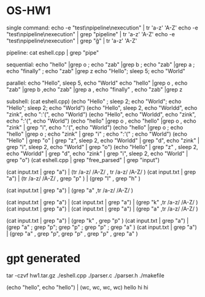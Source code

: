# OS-HW1

single command:
echo -e "test\npipeline\nexecution" | tr 'a-z' 'A-Z'
echo -e "test\npipeline\nexecution" | grep "pipeline" | tr 'a-z' 'A-Z'
echo -e "test\npipeline\nexecution" | grep "ğ" | tr 'a-z' 'A-Z'

pipeline:
cat eshell.cpp | grep "pipe"

sequential:
echo "hello" |grep o ; echo "zab" |grep b ; echo "zab" |grep a ; echo "finally" ; echo "zab" |grep z
echo "Hello"; sleep 5; echo "World"

parallel:
echo "Hello", sleep 5, echo "World"
echo "hello" |grep o , echo "zab" |grep b ,echo "zab" |grep a , echo "finally" , echo "zab" |grep z

subshell:
(cat eshell.cpp)
(echo "Hello" ; sleep 2; echo "World"; echo "Hello"; sleep 2; echo "World")
(echo "Hello", sleep 2, echo "Worldd", echo "zink", echo ":'(", echo "World")
(echo "Hello", echo "Worldd", echo "zink", echo ":'(", echo "World")
(echo "hello" |grep o , echo "hello" |grep o , echo "zink" | grep "i", echo ":'(", echo "World")
(echo "hello" |grep o ; echo "hello" |grep o ; echo "zink" | grep "i" ; echo ":'(" ; echo "World")
(echo "Hello" | grep "o" | grep "z", sleep 2, echo "Worldd" | grep "d", echo "zink" | grep "i", sleep 2, echo "World" | grep "o")
(echo "Hello" | grep "z" , sleep 2, echo "Worldd" | grep "d", echo "zink" | grep "i", sleep 2, echo "World" | grep "o")
(cat eshell.cpp | grep "free_parsed" | grep "input")

(cat input.txt | grep "a") | (tr /a-z/ /A-Z/ , tr /a-z/ /A-Z/ )
(cat input.txt | grep "a") | (tr /a-z/ /A-Z/ , grep "p" ) | (grep "l" , grep "h" )

(cat input.txt | grep "a") | (grep "a" ,tr /a-z/ /A-Z/ )

(cat input.txt | grep "a") | (cat input.txt | grep "a") | (grep "k" ,tr /a-z/ /A-Z/ )
(cat input.txt | grep "a") | (cat input.txt | grep "a") | (grep "a" ,tr /a-z/ /A-Z/ )

(cat input.txt | grep "a") | (grep "k" , grep "p" )
(cat input.txt | grep "a") | (grep "a" ; grep "p"; grep "p" ; grep "p" ; grep "a" )
(cat input.txt | grep "a") | (grep "a" , grep "p", grep "p" , grep "p" , grep "a" )

# gpt generated



tar -czvf hw1.tar.gz ./eshell.cpp ./parser.c ./parser.h ./makefile

(echo "hello", echo "hello") | (wc, wc, wc, wc)
hello
hi
hi